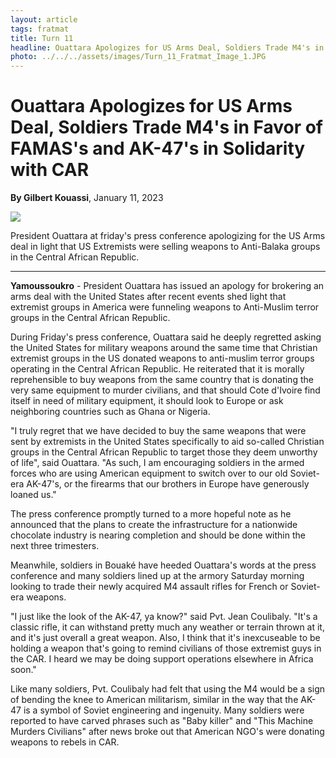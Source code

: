 ```yaml
---
layout: article
tags: fratmat
title: Turn 11
headline: Ouattara Apologizes for US Arms Deal, Soldiers Trade M4's in Favor of FAMAS's and AK-47's in Solidarity with CAR
photo: ../../../assets/images/Turn_11_Fratmat_Image_1.JPG
---
```


# Ouattara Apologizes for US Arms Deal, Soldiers Trade M4's in Favor of FAMAS's and AK-47's in Solidarity with CAR

**By Gilbert Kouassi**, January 11, 2023

<div class="main-image-container">
    <img src = "../../../assets/images/Turn_11_Fratmat_Image_1.JPG" id="container-image">
    <p id="image-caption">President Ouattara at friday's press conference apologizing for the US Arms deal in light that US Extremists were selling weapons to Anti-Balaka groups in the Central African Republic.</p>
</div>

---

**Yamoussoukro** - President Ouattara has issued an apology for brokering an arms deal with the United States after recent events shed light that extremist groups in America were funneling weapons to Anti-Muslim terror groups in the Central African Republic.

During Friday's press conference, Ouattara said he deeply regretted asking the United States for military weapons around the same time that Christian extremist groups in the US donated weapons to anti-muslim terror groups operating in the Central African Republic. He reiterated that it is morally reprehensible to buy weapons from the same country that is donating the very same equipment to murder civilians, and that should Cote d'Ivoire find itself in need of military equipment, it should look to Europe or ask neighboring countries such as Ghana or Nigeria. 

"I truly regret that we have decided to buy the same weapons that were sent by extremists in the United States specifically to aid so-called Christian groups in the Central African Republic to target those they deem unworthy of life", said Ouattara. "As such, I am encouraging soldiers in the armed forces who are using American equipment to switch over to our old Soviet-era AK-47's, or the firearms that our brothers in Europe have generously loaned us."

The press conference promptly turned to a more hopeful note as he announced that the plans to create the infrastructure for a nationwide chocolate industry is nearing completion and should be done within the next three trimesters. 

Meanwhile, soldiers in Bouaké have heeded Ouattara's words at the press conference and many soldiers lined up at the armory Saturday morning looking to trade their newly acquired M4 assault rifles for French or Soviet-era weapons.

"I just like the look of the AK-47, ya know?" said Pvt. Jean Coulibaly. "It's a classic rifle, it can withstand pretty much any weather or terrain thrown at it, and it's just overall a great weapon. Also, I think that it's inexcuseable to be holding a weapon that's going to remind civilians of those extremist guys in the CAR. I heard we may be doing support operations elsewhere in Africa soon."

Like many soldiers, Pvt. Coulibaly had felt that using the M4 would be a sign of bending the knee to American militarism, similar in the way that the AK-47 is a symbol of Soviet engineering and ingenuity. Many soldiers were reported to have carved phrases such as "Baby killer" and "This Machine Murders Civilians" after news broke out that American NGO's were donating weapons to rebels in CAR.